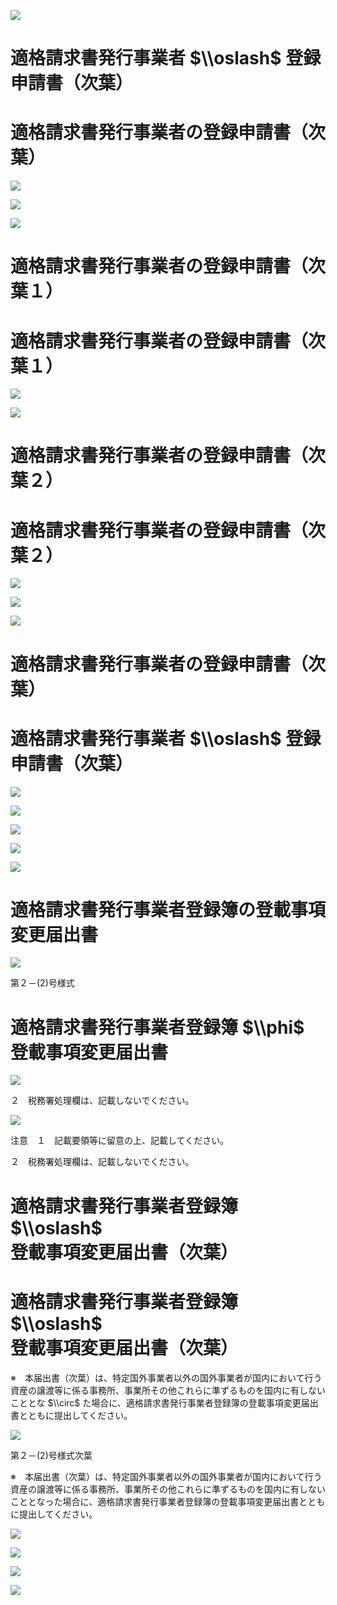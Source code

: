 ![](https://www.nta.go.jp/tmp/e105dcd3-5d2a-4f31-b6ca-d68baa27fb12/images/6e83f02b5a31f3bb22e4437a579843cffabcb96797aab54903e282f174e167b9.jpg)

# 適格請求書発行事業者 $\\oslash$ 登録申請書（次葉）

# 適格請求書発行事業者の登録申請書（次葉）

![](https://www.nta.go.jp/tmp/e105dcd3-5d2a-4f31-b6ca-d68baa27fb12/images/f4602624ff3a31d832ea921bee62b1dd76856f506c09043c84f496cdcfff072c.jpg)

![](https://www.nta.go.jp/tmp/e105dcd3-5d2a-4f31-b6ca-d68baa27fb12/images/e49b9b1827c26a7fc51a56c5ce4f00add895c2e97744a35e76b54aa5204ce08c.jpg)

![](https://www.nta.go.jp/tmp/e105dcd3-5d2a-4f31-b6ca-d68baa27fb12/images/c97a28b9494d545e3753abc5b3dd334c01447e648248ce55162089f9a4f60f46.jpg)

# 適格請求書発行事業者の登録申請書（次葉１）

# 適格請求書発行事業者の登録申請書（次葉１）

![](https://www.nta.go.jp/tmp/e105dcd3-5d2a-4f31-b6ca-d68baa27fb12/images/7bb59fbc65f5a0bc7836681ca61e4ca8f883b9f97ce3d4adc800ca334947a01b.jpg)

![](https://www.nta.go.jp/tmp/e105dcd3-5d2a-4f31-b6ca-d68baa27fb12/images/6fec1e08241f736758c7002f12f42c7758623981a438a994bc3ec72b7184c354.jpg)

# 適格請求書発行事業者の登録申請書（次葉２）

# 適格請求書発行事業者の登録申請書（次葉２）

![](https://www.nta.go.jp/tmp/e105dcd3-5d2a-4f31-b6ca-d68baa27fb12/images/87e34dcacee88bcdabdca4874511cbbcfd1b31c4b9394b5691673ea5d55073d9.jpg)

![](https://www.nta.go.jp/tmp/e105dcd3-5d2a-4f31-b6ca-d68baa27fb12/images/d9bc605b9d230f1be02bc91c340ca86565cdc91af39c80ba4d05c9cf466cfdce.jpg)

![](https://www.nta.go.jp/tmp/e105dcd3-5d2a-4f31-b6ca-d68baa27fb12/images/c837bb2430cc3e97522eb6d89652c8608c76cab2cd67bffddb7631e6d53e120d.jpg)

# 適格請求書発行事業者の登録申請書（次葉）

# 適格請求書発行事業者 $\\oslash$ 登録申請書（次葉）

![](https://www.nta.go.jp/tmp/e105dcd3-5d2a-4f31-b6ca-d68baa27fb12/images/9031b8daa820dbd9cafeb25a3efb9d5296b7cbe3b72a9e6bda4727e087984855.jpg)

![](https://www.nta.go.jp/tmp/e105dcd3-5d2a-4f31-b6ca-d68baa27fb12/images/4dbd003cf73c7672796a612c8a555b277afdae99a3cd7bc6d5927aa69f8f11df.jpg)

![](https://www.nta.go.jp/tmp/e105dcd3-5d2a-4f31-b6ca-d68baa27fb12/images/64aeae06a72cb2b453de2485a9d1d488afccd80cddd4882b840fe3e00c7d387d.jpg)

![](https://www.nta.go.jp/tmp/e105dcd3-5d2a-4f31-b6ca-d68baa27fb12/images/ad1adad5ed8375ae10d75850cccb2ff0a7f2b0910df5cd5caabccc125f84f2ee.jpg)

![](https://www.nta.go.jp/tmp/e105dcd3-5d2a-4f31-b6ca-d68baa27fb12/images/903d0f93170935725faabac33b2e4ed5dbd2f5e7742174aeabd79cbff1c1cf89.jpg)

# 適格請求書発行事業者登録簿の登載事項変更届出書

![](https://www.nta.go.jp/tmp/e105dcd3-5d2a-4f31-b6ca-d68baa27fb12/images/80b38c1ab94e0ce79d2847f5af81018e78d4d3a1ee5e8efe3ec2bcdaaec5653d.jpg)

第２－(2)号様式

# 適格請求書発行事業者登録簿 $\\phi$ 登載事項変更届出書

![](https://www.nta.go.jp/tmp/e105dcd3-5d2a-4f31-b6ca-d68baa27fb12/images/f34b52a9106258f7796e41c20a9c91fdd5e2664d6fd00718fdd0f8367270e6fa.jpg)

２　税務署処理欄は、記載しないでください。

![](https://www.nta.go.jp/tmp/e105dcd3-5d2a-4f31-b6ca-d68baa27fb12/images/1af2cac10818e9580c6ffb93ca4563abc9af5274da79be33e288b2ff93b7ddb7.jpg)

注意　１　記載要領等に留意の上、記載してください。

２　税務署処理欄は、記載しないでください。

# 適格請求書発行事業者登録簿 $\\oslash$ 登載事項変更届出書（次葉）

# 適格請求書発行事業者登録簿 $\\oslash$ 登載事項変更届出書（次葉）

※　本届出書（次葉）は、特定国外事業者以外の国外事業者が国内において行う資産の譲渡等に係る事務所、事業所その他これらに準ずるものを国内に有しないこととな $\\circ$ た場合に、適格請求書発行事業者登録簿の登載事項変更届出書とともに提出してください。

![](https://www.nta.go.jp/tmp/e105dcd3-5d2a-4f31-b6ca-d68baa27fb12/images/0fe3eae6446b1ff913d1b42253d65d73affd6b09f60d3e92cbc1654f8cf7b93b.jpg)

第２－(2)号様式次葉

※　本届出書（次葉）は、特定国外事業者以外の国外事業者が国内において行う資産の譲渡等に係る事務所、事業所その他これらに準ずるものを国内に有しないこととなった場合に、適格請求書発行事業者登録簿の登載事項変更届出書とともに提出してください。

![](https://www.nta.go.jp/tmp/e105dcd3-5d2a-4f31-b6ca-d68baa27fb12/images/80b553c0223487d6e1cae679590895ccb49b66f1bd96e72b18a62c94c305dfe9.jpg)

![](https://www.nta.go.jp/tmp/e105dcd3-5d2a-4f31-b6ca-d68baa27fb12/images/bac933e8d804f5b4f3c62da0b6174ee3c67c2e90ba0abd0051d9c6002b9fec37.jpg)

![](https://www.nta.go.jp/tmp/e105dcd3-5d2a-4f31-b6ca-d68baa27fb12/images/ad611add4d5ae1fe8fc2556bbb580b3658d0190ee370d5e3a82181dca24a8b4f.jpg)

![](https://www.nta.go.jp/tmp/e105dcd3-5d2a-4f31-b6ca-d68baa27fb12/images/ab1315b0365b2a4f923f53143631af19d6e3ff684ed252e2cc06e9f7c70b110d.jpg)